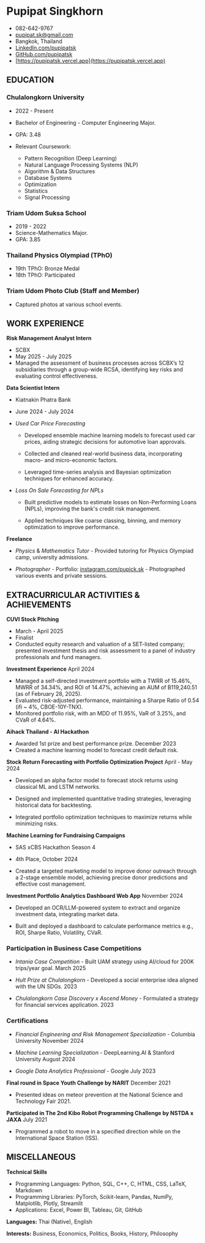 # Pupipat Singkhorn
- 082-642-9767
- pupipat.sk@gmail.com
- Bangkok, Thailand
- [LinkedIn.com/pupipatsk](www.linkedin.com/in/pupipatsk)
- [GitHub.com/pupipatsk](https://github.com/pupipatsk)
- [https://pupipatsk.vercel.app](https://pupipatsk.vercel.app)

## EDUCATION

### Chulalongkorn University
- 2022 - Present
- Bachelor of Engineering - Computer Engineering Major.
- GPA: 3.48

- Relevant Coursework:
  - Pattern Recognition (Deep Learning)
  - Natural Language Processing Systems (NLP)
  - Algorithm & Data Structures
  - Database Systems
  - Optimization
  - Statistics
  - Signal Processing

### Triam Udom Suksa School
- 2019 - 2022
- Science-Mathematics Major.
- GPA: 3.85

### Thailand Physics Olympiad (TPhO)
- 19th TPhO: Bronze Medal
- 18th TPhO: Participated

### Triam Udom Photo Club (Staff and Member)
- Captured photos at various school events.

## WORK EXPERIENCE

**Risk Management Analyst Intern**
- SCBX
- May 2025 - July 2025
- Managed the assessment of business processes across SCBX’s 12 subsidiaries through a group-wide RCSA, identifying key risks and evaluating control effectiveness.

**Data Scientist Intern**
- Kiatnakin Phatra Bank
- June 2024 - July 2024

- *Used Car Price Forecasting*

  - Developed ensemble machine learning models to forecast used car
    prices, aiding strategic decisions for automotive loan approvals.

  - Collected and cleaned real-world business data, incorporating macro-
    and micro-economic factors.

  - Leveraged time-series analysis and Bayesian optimization techniques
    for enhanced accuracy.

- *Loss On Sale Forecasting for NPLs*

  - Built predictive models to estimate losses on Non-Performing Loans
    (NPLs), improving the bank's credit risk management.

  - Applied techniques like coarse classing, binning, and memory
    optimization to improve performance.

**Freelance**

- *Physics* & *Mathematics Tutor* - Provided tutoring for Physics
  Olympiad camp, university admissions.

- *Photographer* - Portfolio:
  [instagram.com/pupick.sk](https://www.instagram.com/pupick.sk/) -
  Photographed various events and private sessions.

## EXTRACURRICULAR ACTIVITIES & ACHIEVEMENTS

**CUVI Stock Pitching**
- March - April 2025
- Finalist
- Conducted equity research and valuation of a SET-listed company; presented investment thesis and risk assessment to a panel of industry professionals and fund managers.

**Investment Experience** April 2024
- Managed a self-directed investment portfolio with a TWRR of 15.46%, MWRR of 34.34%, and ROl of 14.47%, achieving an AUM of B119,240.51 (as of February 28, 2025).
- Evaluated risk-adjusted performance, maintaining a Sharpe Ratio of 0.54 (ifi ~ 4%, CBOE-10Y-TNX).
- Monitored portfolio risk, with an MDD of 11.95%, VaR of 3.25%, and CVaR of 4.64%.

**Aihack Thailand - AI Hackathon**
- Awarded 1st prize and best performance prize. December 2023
- Created a machine learning model to forecast credit default risk.

**Stock Return Forecasting with Portfolio Optimization Project** April -
May 2024

- Developed an alpha factor model to forecast stock returns using
  classical ML and LSTM networks.

- Designed and implemented quantitative trading strategies, leveraging
  historical data for backtesting.

- Integrated portfolio optimization techniques to maximize returns while
  minimizing risks.

**Machine Learning for Fundraising Campaigns**
- SAS xCBS Hackathon Season 4
- 4th Place, October 2024

- Created a targeted marketing model to improve donor outreach through a
  2-stage ensemble model, achieving precise donor predictions and
  effective cost management.

**Investment Portfolio Analytics Dashboard Web App** November 2024

- Developed an OCR/LLM-powered system to extract and organize investment
  data, integrating market data.

- Built and deployed a dashboard to calculate performance metrics e.g.,
  ROI, Sharpe Ratio, Volatility, CVaR.

### Participation in Business Case Competitions

- *Intania Case Competition* - Built UAM strategy using AI/cloud for 200K trips/year goal. March 2025

- *Hult Prize at Chulalongkorn* - Developed a social enterprise idea aligned with the UN SDGs. 2023

- *Chulalongkorn Case Discovery x Ascend Money* - Formulated a strategy for financial services application. 2023

### Certifications

- *Financial Engineering and Risk Management Specialization* - Columbia University November 2024

- *Machine Learning Specialization* - DeepLearning.AI & Stanford University August 2024

- *Google Data Analytics Professional* - Google July 2023

**Final round in Space Youth Challenge by NARIT** December 2021
- Presented ideas on meteor prevention at the National Science and Technology Fair 2021.

**Participated in The 2nd Kibo Robot Programming Challenge by NSTDA x JAXA** July 2021
- Programmed a robot to move in a specified direction while on the International Space Station (ISS).


## MISCELLANEOUS

**Technical Skills**
- Programming Languages: Python, SQL, C++, C, HTML, CSS, LaTeX, Markdown
- Programming Libraries: PyTorch, Scikit-learn, Pandas, NumPy, Matplotlib, Plotly, Streamlit
- Applications: Excel, Power BI, Tableau, Git, GitHub

**Languages:** Thai (Native), English

**Interests:** Business, Economics, Politics, Books, History, Philosophy
